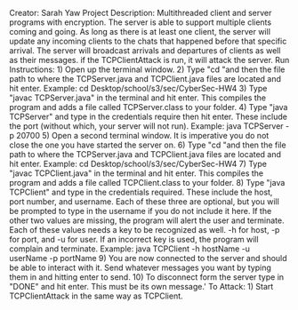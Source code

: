 Creator: Sarah Yaw
Project Description:
	Multithreaded client and server programs with encryption. The server is able to support multiple clients coming and going. As long as there is at least one client, the server will update any incoming clients to the chats that happened before that specific arrival. The server will broadcast arrivals and departures of clients as well as their messages. if the TCPClientAttack is run, it will attack the server.
Run Instructions:
	1)  Open up the terminal window.
	2)  Type "cd "and then the file path to where the TCPServer.java and TCPClient.java files are located and hit enter.
			Example: cd Desktop/school/s3/sec/CyberSec-HW4
	3)  Type "javac TCPServer.java" in the terminal and hit enter. This compiles the program and adds a file called TCPServer.class to your folder.
	4)  Type "java TCPServer" and type in the credentials require then hit enter. These include the port (without which, your server will not run).
			Example: java TCPServer -p 20700
	5)  Open a second terminal window. It is imperative you do not close the one you have started the server on.
	6)  Type "cd "and then the file path to where the TCPServer.java and TCPClient.java files are located and hit enter.
			Example: cd Desktop/school/s3/sec/CyberSec-HW4
	7)  Type "javac TCPClient.java" in the terminal and hit enter. This compiles the program and adds a file called TCPClient.class to your folder.
	8)  Type "java TCPClient" and type in the credentials required. These include the host, port number, and username. Each of these three are optional, but you will be prompted to type in the username if you do not include it here. If the other two values are missing, the program will alert the user and terminate. Each of these values needs a key to be recognized as well. -h for host, -p for port, and -u for user. If an incorrect key is used, the program will complain and terminate.
			Example: java TCPClient -h hostName -u userName -p portName
	9)  You are now connected to the server and should be able to interact with it. Send whatever messages you want by typing them in and hitting enter to send.
	10) To disconnect form the server type in "DONE" and hit enter. This must be its own message.'
        To Attack:
        1) Start TCPClientAttack in the same way as TCPClient.